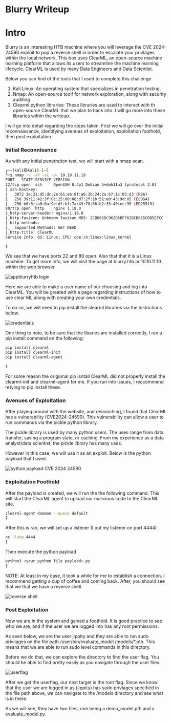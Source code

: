 # Blurry Writeup

# Intro
Blurry is an interesting HTB machine where you will leverage the CVE 2024-24590 exploit to pop a reverse shell in order to escalate your privlages within the local network. This box uses ClearML, an open-source machine learning platform that allows its users to streamline the machine learning lifecycle. ClearML is used by many Data Engineers and Data Scientist.

Below you can find of the tools that I used to complete this challenge
1. Kali Linux: An operating system that specializes in penetration testing.
2. Nmap: An open-source toolf for network exploration, along with security auditing
3. Clearml python libraries: These libraries are used to interact with th open-source ClearML that we plan to hack into. I will go more into these libraries within the writeup.

I will go into detail regarding the steps taken. First we will go over the initial reconnaissance, identifying avenues of exploitation, exploitation foothold, then post exploitation.

### Initial Reconnisance
As with any initial penetration test, we will start with a nmap scan.

```bash
┌──(kali㉿kali)-[~]
└─$ nmap -v -sV -sC -p- 10.10.11.19                               
PORT   STATE SERVICE VERSION
22/tcp open  ssh     OpenSSH 8.4p1 Debian 5+deb11u3 (protocol 2.0)
| ssh-hostkey: 
|   3072 3e:21:d5:dc:2e:61:eb:8f:a6:3b:24:2a:b7:1c:05:d3 (RSA)
|   256 39:11:42:3f:0c:25:00:08:d7:2f:1b:51:e0:43:9d:85 (ECDSA)
|_  256 b0:6f:a0:0a:9e:df:b1:7a:49:78:86:b2:35:40:ec:95 (ED25519)
80/tcp open  http    nginx 1.18.0
|_http-server-header: nginx/1.18.0
|_http-favicon: Unknown favicon MD5: 2CBD65DC962D5BF762BCB815CBD5EFCC
| http-methods: 
|_  Supported Methods: GET HEAD
|_http-title: ClearML
Service Info: OS: Linux; CPE: cpe:/o:linux:linux_kernel

}
```

We see that we have ports 22 and 80 open. Also that that it is a Linux machine. To get more info, we will visit the page at blurry.htb or 10.10.11.19 within the web browser.


![appblurryhtb login](https://github.com/theryeguy92/HTB_Blurry_Writeup/assets/103153678/bf5b7bc6-a7f4-4fb8-ba1f-4367812385b5)


Here we are able to make a user name of our choosing and log into ClearML. You will be greated with a page regarding instructions of how to use clear ML along with creating your own credentials.

To do so, we will need to pip install the clearml libraries via the instrictions below.

![credentials](https://github.com/theryeguy92/HTB_Blurry_Writeup/assets/103153678/a2029720-dcc0-4de9-ae8a-5b35b59ee2af)



One thing to note, to be sure that the libaries are installed correctly, I ran a pip install command on the following:

```bash
pip install clearml
pip install clearml-init
pip install clearml-agent

}
```
For some reason the origional pip isntall ClearML did not properly install the clearml-init and clearml-agent for me. If you run into issues, I reccommend retying to pip install these.


### Avenues of Exploitation

After playing around with the website, and researching, I found that ClearML has a vulnerability (CVE2024-24590). This vulnerability can allow a user to run commands via the pickle python library.

The pickle library is used by many python users. The uses range from data transfer, saving a program state, or caching. From my experience as a data analyst/data scientist, the pickle library has many uses.

However in this case, we will use it as an exploit. Below is the python payload that I used.

![python payload CVE 2024 24590](https://github.com/theryeguy92/HTB_Blurry_Writeup/assets/103153678/04e406a0-42c0-40dc-8ff7-d8e9b33adcec)


### Exploitation Foothold

After the payload is created, we will run the the following command. This will start the ClearML agent to upload our malicious code to the ClearML site.

```bash
clearml-agent daemon --queue default
}
```

After this is ran, we will set up a listener (I put my listener on port 4444)

```bash
nc -lvnp 4444
}
```

Then execute the python payload

```bash
python3 <your python file payload>.py
}
```

NOTE: At least in my case, it took a while for me to establish a connection. I recommend getting a cup of coffee and coming back. After, you should see that we that we have a reverse shell.

![reverse shell](https://github.com/theryeguy92/HTB_Blurry_Writeup/assets/103153678/b403c153-9b87-4527-9fc2-e7547d2e6af2)


### Post Exploitation

Now we are in the system and gained a foothold. It is good practice to see who we are, and if the user we are logged into has any root permissions. 

As seen below, we are the user jippity and they are able to run sudo privilages on the file path /user/bin/evaluate_model /models/*.pth. This means that we are able to run sudo level commands in this directory.

Before we do that, we can explore the directory to find the user flag. You should be able to find pretty easily as you navigate through the user files.

![userflag](https://github.com/theryeguy92/HTB_Blurry_Writeup/assets/103153678/721c2932-9a6a-49d3-b8e3-6ba81fed24ee)


After we get the userflag, our next target is the root flag. Since we know that the user we are logged in as (jippity) has sudo privlages specified in the file path above, we can navigate to the /models directory and see what is in there.

As we will see, they have two files, one being a demo_model.pth and a evaluate_model.py. 







